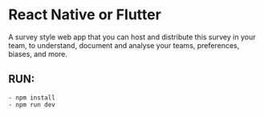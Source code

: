 # React Native or Flutter

A survey style web app that you can host and distribute this survey in your team, to understand, document and analyse your teams, preferences, biases, and more.

## RUN:

```console
- npm install
- npm run dev
```
